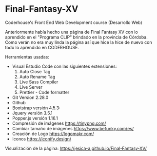 # Final-Fantasy-XV

Coderhouse's Front End Web Development course
(Desarrollo Web)

Anteriormente había hecho una página de Final Fantasy XV con lo aprendido en el "Programa CLIP" brindado en la provincia de Córdoba. 
Como verán no era muy linda la página así que hice la hice de nuevo con todo lo aprendido en CODERHOUSE.

Herramientas usadas:
 - Visual Estudio Code con las siguientes extensiones:
    1) Auto Close Tag
    2) Auto Rename Tag
    3) Live Sass Compiler
    4) Live Server
    5) Prettier - Code formatter
 - Git Version 2.28.0
 - Github
 - Bootstrap versión 4.5.3:
 - Jquery versión 3.5.1
 - Popper.js versión 1.16.1
 - Compresión de imágenes https://tinypng.com/
 - Cambiar tamaño de imágenes https://www.befunky.com/es/
 - Creación de Logo https://logomakr.com/
 - Iconos https://iconify.design/
    
Visualización de la página: https://jesica-a.github.io/Final-Fantasy-XV/
